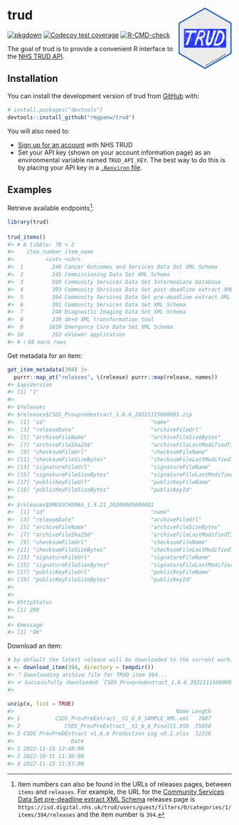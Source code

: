 
<!-- README.md is generated from README.Rmd. Please edit that file -->

# trud <a href="https://rmgpanw.github.io/trud/"><img src="man/figures/logo.png" align="right" height="138"/></a>

<!-- badges: start -->

[![pkgdown](https://github.com/rmgpanw/trud/actions/workflows/pkgdown.yaml/badge.svg)](https://github.com/rmgpanw/trud/actions/workflows/pkgdown.yaml)
[![Codecov test
coverage](https://codecov.io/gh/rmgpanw/trud/branch/main/graph/badge.svg)](https://app.codecov.io/gh/rmgpanw/trud?branch=main)
[![R-CMD-check](https://github.com/rmgpanw/trud/actions/workflows/R-CMD-check.yaml/badge.svg)](https://github.com/rmgpanw/trud/actions/workflows/R-CMD-check.yaml)
<!-- badges: end -->

The goal of trud is to provide a convenient R interface to the [NHS TRUD
API](https://isd.digital.nhs.uk/trud/users/guest/filters/0/api).

## Installation

You can install the development version of trud from
[GitHub](https://github.com/) with:

``` r
# install.packages("devtools")
devtools::install_github("rmgpanw/trud")
```

You will also need to:

- [Sign up for an
  account](https://isd.digital.nhs.uk/trud/users/guest/filters/0/account/form)
  with NHS TRUD
- Set your API key (shown on your account information page) as an
  environmental variable named `TRUD_API_KEY`. The best way to do this
  is by placing your API key in a [`.Renviron`
  file](https://rstats.wtf/r-startup.html#renviron).

## Examples

Retrieve available endpoints[^1]:

``` r
library(trud)

trud_items()
#> # A tibble: 70 × 2
#>    item_number item_name                                                   
#>          <int> <chr>                                                       
#>  1         246 Cancer Outcomes and Services Data Set XML Schema            
#>  2         245 Commissioning Data Set XML Schema                           
#>  3         599 Community Services Data Set Intermediate Database           
#>  4         393 Community Services Data Set post-deadline extract XML Schema
#>  5         394 Community Services Data Set pre-deadline extract XML Schema 
#>  6         391 Community Services Data Set XML Schema                      
#>  7         248 Diagnostic Imaging Data Set XML Schema                      
#>  8         239 dm+d XML transformation tool                                
#>  9        1819 Emergency Care Data Set XML Schema                          
#> 10         263 eViewer application                                         
#> # ℹ 60 more rows
```

Get metadata for an item:

``` r
get_item_metadata(394) |>
  purrr::map_at("releases", \(release) purrr::map(release, names))
#> $apiVersion
#> [1] "1"
#> 
#> $releases
#> $releases$CSDS_Provpredextract_1.6.6_20221115000001.zip
#>  [1] "id"                                 "name"                              
#>  [3] "releaseDate"                        "archiveFileUrl"                    
#>  [5] "archiveFileName"                    "archiveFileSizeBytes"              
#>  [7] "archiveFileSha256"                  "archiveFileLastModifiedTimestamp"  
#>  [9] "checksumFileUrl"                    "checksumFileName"                  
#> [11] "checksumFileSizeBytes"              "checksumFileLastModifiedTimestamp" 
#> [13] "signatureFileUrl"                   "signatureFileName"                 
#> [15] "signatureFileSizeBytes"             "signatureFileLastModifiedTimestamp"
#> [17] "publicKeyFileUrl"                   "publicKeyFileName"                 
#> [19] "publicKeyFileSizeBytes"             "publicKeyId"                       
#> 
#> $releases$DMDSSCHEMAS_1.5.21_20200805000001
#>  [1] "id"                                 "name"                              
#>  [3] "releaseDate"                        "archiveFileUrl"                    
#>  [5] "archiveFileName"                    "archiveFileSizeBytes"              
#>  [7] "archiveFileSha256"                  "archiveFileLastModifiedTimestamp"  
#>  [9] "checksumFileUrl"                    "checksumFileName"                  
#> [11] "checksumFileSizeBytes"              "checksumFileLastModifiedTimestamp" 
#> [13] "signatureFileUrl"                   "signatureFileName"                 
#> [15] "signatureFileSizeBytes"             "signatureFileLastModifiedTimestamp"
#> [17] "publicKeyFileUrl"                   "publicKeyFileName"                 
#> [19] "publicKeyFileSizeBytes"             "publicKeyId"                       
#> 
#> 
#> $httpStatus
#> [1] 200
#> 
#> $message
#> [1] "OK"
```

Download an item:

``` r
# by default the latest release will be downloaded to the current working directory
x <- download_item(394, directory = tempdir())
#> ⠙ Downloading archive file for TRUD item 394...
#> ✔ Successfully downloaded `CSDS_Provpredextract_1.6.6_20221115000001.zip` to '/…
#> 
```

``` r
unzip(x, list = TRUE)
#>                                                   Name Length
#> 1           CSDS_ProvPreExtract__V1_6_6_SAMPLE_XML.xml   7887
#> 2              CSDS_ProvPreExtract__V1_6_6_FinalV1.XSD  75650
#> 3 CSDS ProvPreDExtract v1.6.6 Production Log v0.1.xlsx  32216
#>                  Date
#> 1 2022-11-15 12:48:00
#> 2 2022-10-31 11:36:00
#> 3 2022-11-15 11:57:00
```

[^1]: Item numbers can also be found in the URLs of releases pages,
    between `items` and `releases`. For example, the URL for the
    [Community Services Data Set pre-deadline extract XML
    Schema](https://isd.digital.nhs.uk/trud/users/guest/filters/0/categories/1/items/394/releases)
    releases page is
    `https://isd.digital.nhs.uk/trud/users/guest/filters/0/categories/1/items/394/releases`
    and the item number is `394`.

